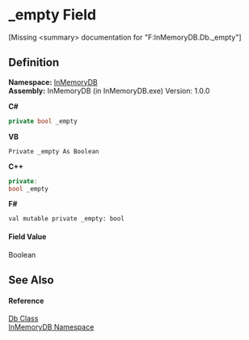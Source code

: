 # _empty Field


\[Missing &lt;summary&gt; documentation for "F:InMemoryDB.Db._empty"\]



## Definition
**Namespace:** <a href="044e8d7f-0f94-a8b4-bd65-529f6359fdf7">InMemoryDB</a>  
**Assembly:** InMemoryDB (in InMemoryDB.exe) Version: 1.0.0

**C#**
``` C#
private bool _empty
```
**VB**
``` VB
Private _empty As Boolean
```
**C++**
``` C++
private:
bool _empty
```
**F#**
``` F#
val mutable private _empty: bool
```



#### Field Value
Boolean

## See Also


#### Reference
<a href="072256a6-4e86-2a0a-723b-934e64bcdb43">Db Class</a>  
<a href="044e8d7f-0f94-a8b4-bd65-529f6359fdf7">InMemoryDB Namespace</a>  
